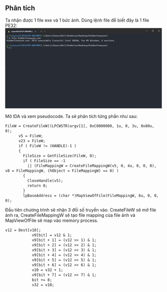 ## Phân tích
Ta nhận được 1 file exe và 1 bức ảnh. Dùng lệnh file để biết đây là 1 file PE32:
<img src= https://github.com/dxisdh/RE/blob/main/RE-week1/crackme_1/2.png>

Mở IDA và xem pseudocode. Ta sẽ phân tích từng phần như sau:
````
FileW = CreateFileW((LPCWSTR)argv[1], 0xC0000000, 1u, 0, 3u, 0x80u, 0);
      v5 = FileW;
      v23 = FileW;
      if ( FileW != (HANDLE)-1 )
      {
        FileSize = GetFileSize(FileW, 0);
        if ( FileSize == -1
          || (FileMappingW = CreateFileMappingW(v5, 0, 4u, 0, 0, 0), v8 = FileMappingW, (hObject = FileMappingW) == 0) )
        {
          CloseHandle(v5);
          return 0;
        }
        lpBaseAddress = (char *)MapViewOfFile(FileMappingW, 6u, 0, 0, 0);
````
Đầu tiên chương trình sẽ nhận 3 đối số truyền vào. CreateFileW sẽ mở file ảnh ra, CreateFileMappingW sẽ tạo file mapping của file ảnh và MapViewOfFile sẽ map vào memory process.

````
v12 = Dest[v10];
            v9[bit] = v12 & 1;
            v9[bit + 1] = (v12 >> 1) & 1;
            v9[bit + 2] = (v12 >> 2) & 1;
            v9[bit + 3] = (v12 >> 3) & 1;
            v9[bit + 4] = (v12 >> 4) & 1;
            v9[bit + 5] = (v12 >> 5) & 1;
            v9[bit + 6] = (v12 >> 6) & 1;
            v10 = v32 + 1;
            v9[bit + 7] = (v12 >> 7) & 1;
            bit += 8;
            v32 = v10;
````

